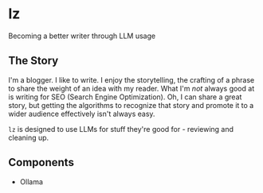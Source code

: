 # lz
Becoming a better writer through LLM usage

## The Story

I'm a blogger.  I like to write.  I enjoy the storytelling, the crafting of a phrase to share the weight of an idea with my reader.  What I'm _not_ always good at is writing for SEO (Search Engine Optimization).  Oh, I can share a great story, but getting the algorithms to recognize that story and promote it to a wider audience effectively isn't always easy.

`lz` is designed to use LLMs for stuff they're good for - reviewing and cleaning up.

## Components

- Ollama